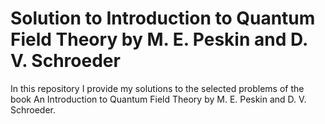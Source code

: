 # Solution to Introduction to Quantum Field Theory by M. E. Peskin and D. V. Schroeder

In this repository I provide my solutions to the selected problems of the book An Introduction to Quantum Field Theory by M. E. Peskin and D. V. Schroeder.
